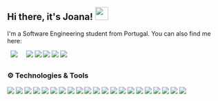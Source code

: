 ## Hi there, it's Joana! <img src="https://raw.githubusercontent.com/MartinHeinz/MartinHeinz/master/wave.gif" width="30px">

I'm a Software Engineering student from Portugal. You can also find me here: 

&nbsp; [![](https://img.shields.io/badge/my%20homepage-4F66B0.svg?style=for-the-badge)](https://joanafonsogomes.github.io/home/) &nbsp; &nbsp;
[![](https://img.shields.io/badge/LinkedIn-0077B5?style=for-the-badge&logo=linkedin&logoColor=white)](https://www.linkedin.com/in/joana-afonso-gomes-b130751ba/)
[![](https://img.shields.io/badge/Discord-7289DA?style=for-the-badge&logo=discord&logoColor=white)](https://discordapp.com/users/Regina%Phalange#7301)
[![](https://img.shields.io/badge/Facebook-1877F2?style=for-the-badge&logo=facebook&logoColor=white)](https://www.facebook.com/joaana.gomees/)
[![](https://img.shields.io/badge/Instagram-953736?style=for-the-badge&logo=instagram&logoColor=white)](https://www.instagram.com/joanafonsogomes/)
[![](https://img.shields.io/badge/Spotify-8c924f?&style=for-the-badge&logo=spotify&logoColor=white)](https://open.spotify.com/user/11186161559)

##

### :gear: Technologies & Tools
![](https://img.shields.io/badge/Linux-957DAD?style=for-the-badge&logo=linux&logoColor=white)
![](https://img.shields.io/badge/Windows-957DAD?style=for-the-badge&logo=windows&logoColor=white)
![](https://img.shields.io/badge/mac%20os-957DAD?style=for-the-badge&logo=macos&logoColor=white)
![](https://img.shields.io/badge/Visual%20Studio%20Code-9E7E8B.svg?style=for-the-badge&logo=visual-studio-code&logoColor=white)
![](https://img.shields.io/badge/IntelliJIDEA-9E7E8B.svg?style=for-the-badge&logo=intellij-idea&logoColor=white)
![](https://img.shields.io/badge/java-%2396A2FF.svg?style=for-the-badge&logo=java&logoColor=white)
![](https://img.shields.io/badge/python-96A2FF?style=for-the-badge&logo=python&logoColor=white)
![](https://img.shields.io/badge/javascript-%2396A2FF.svg?style=for-the-badge&logo=javascript&logoColor=white)
![](https://img.shields.io/badge/c-%2396A2FF.svg?style=for-the-badge&logo=c&logoColor=white)
![](https://img.shields.io/badge/c%23-%2396A2FF.svg?style=for-the-badge&logo=c-sharp&logoColor=white)
![](https://img.shields.io/badge/c++-%2396A2FF.svg?style=for-the-badge&logo=c%2B%2B&logoColor=white)
![](https://img.shields.io/badge/mysql-%23C2a3de.svg?style=for-the-badge&logo=mysql&logoColor=white)
![](https://img.shields.io/badge/MongoDB-%23C2a3de.svg?style=for-the-badge&logo=mongodb&logoColor=white)
![](https://img.shields.io/badge/docker-%236eb5ff.svg?style=for-the-badge&logo=docker&logoColor=white)
![](https://img.shields.io/badge/react-%23a4a3de.svg?style=for-the-badge&logo=react&logoColor=white)
![](https://img.shields.io/badge/Node.js-a4a3de?style=for-the-badge&logo=node.js&logoColor=white)
![](https://img.shields.io/badge/numpy-%236e7b8f.svg?style=for-the-badge&logo=numpy&logoColor=white)
![](https://img.shields.io/badge/pandas-%236e7b8f.svg?style=for-the-badge&logo=pandas&logoColor=white)
![](https://img.shields.io/badge/Plotly-%236e7b8f.svg?style=for-the-badge&logo=plotly&logoColor=white)
![](https://img.shields.io/badge/scikit--learn-%236e7b8f.svg?style=for-the-badge&logo=scikit-learn&logoColor=white)
![](https://img.shields.io/badge/TensorFlow-%236e7b8f.svg?style=for-the-badge&logo=TensorFlow&logoColor=white)
